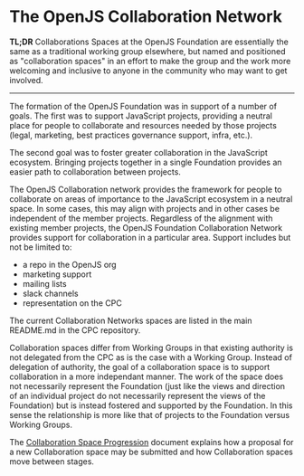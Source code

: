 # The OpenJS Collaboration Network

**TL;DR** Collaborations Spaces at the OpenJS Foundation are essentially the same as
a traditional working group elsewhere, but named and positioned as "collaboration spaces"
in an effort to make the group and the work more welcoming and inclusive to anyone in the 
community who may want to get involved.

---

The formation of the OpenJS Foundation was in support of a number of goals.
The first was to support JavaScript projects, providing a neutral place for people
to collaborate and resources needed by those projects
(legal, marketing, best practices governance support, infra, etc.).

The second goal was to foster greater collaboration in the JavaScript ecosystem.  Bringing
projects together in a single Foundation provides an easier path to collaboration between
projects.

The OpenJS Collaboration network provides the framework for people to collaborate on areas of
importance to the JavaScript ecosystem in a neutral space. In some cases, this may align with
projects and in other cases be independent of the member projects.
Regardless of the alignment with existing member projects, the OpenJS Foundation
Collaboration Network provides support for collaboration in
a particular area.  Support includes but not be limited to:
* a repo in the OpenJS org
* marketing support
* mailing lists
* slack channels
* representation on the CPC

The current Collaboration Networks spaces are listed in the main README.md
in the CPC repository.

Collaboration spaces differ from Working Groups in that existing authority is not
delegated from the CPC as is the case with a Working Group. Instead of delegation of
authority, the goal of a collaboration space is to support collaboration in a more
independant manner. The work of the space does not necessarily represent the
Foundation (just like the views and direction of an individual project do not
necessarily represent the views of the Foundation) but is instead fostered
and supported by the Foundation. In this sense the relationship is more like that
of projects to the Foundation versus Working Groups.

The [Collaboration Space Progression](./COLLABORATION_SPACE_PROGRESSION.md)
document explains how a proposal for a new Collaboration space may be submitted
and how Collaboration spaces move between stages.
